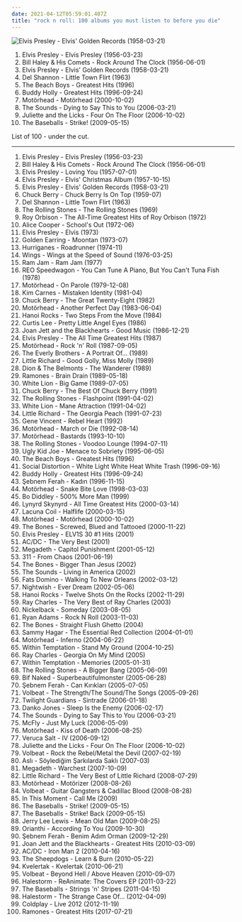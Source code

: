```yaml
---
date: 2021-04-12T05:59:01.407Z
title: "rock n roll: 100 albums you must listen to before you die"
---
```

![Elvis Presley - Elvis&#39; Golden Records (1958-03-21)](http://coverartarchive.org/release/600f025a-bca9-4645-92ea-d15c89044f57/7983311687-500.jpg "Elvis Presley - Elvis' Golden Records (1958-03-21)")
<ol class="albums">
<li data-cover="https://via.placeholder.com/450" data-tags="rock n roll, 50s" role="button">Elvis Presley - Elvis Presley (1956-03-23)</li>
<li data-cover="https://img.discogs.com/dODqkQEQC6xTAQi4vr4gdvGQm6k=/fit-in/320x320/filters:strip_icc():format(jpeg):mode_rgb():quality(90)/discogs-images/R-797849-1160845445.jpeg.jpg" data-tags="rock n roll" role="button">Bill Haley & His Comets - Rock Around The Clock (1956-06-01)</li>
<li data-cover="http://coverartarchive.org/release/600f025a-bca9-4645-92ea-d15c89044f57/7983311687-500.jpg" data-tags="rock n roll, rock" role="button">Elvis Presley - Elvis' Golden Records (1958-03-21)</li>
<li data-cover="http://coverartarchive.org/release/c63e91d9-61f6-4c65-b2f9-a3a59cf9dd4c/12428532000-500.jpg" data-tags="60s, oldies, rock n roll" role="button">Del Shannon - Little Town Flirt (1963)</li>
<li data-cover="https://img.discogs.com/diBFTozZc_XMIj_DaE1xto6-6rY=/fit-in/170x170/filters:strip_icc():format(jpeg):mode_rgb():quality(90)/discogs-images/R-693375-1313780934.jpeg.jpg" data-tags="surf, rock n roll" role="button">The Beach Boys - Greatest Hits (1996)</li>
<li data-cover="http://coverartarchive.org/release/b79a134e-5a94-4b14-9abc-fbe0a22b39a6/25479635311-500.jpg" data-tags="oldies, 50s, buddy holly, rock n roll" role="button">Buddy Holly - Greatest Hits (1996-09-24)</li>
<li data-cover="http://coverartarchive.org/release/de21d173-ee38-4161-8717-8cd64fb12382/12501120405-500.jpg" data-tags="heavy metal, hard rock" role="button">Motörhead - Motörhead (2000-10-02)</li>
<li data-cover="http://coverartarchive.org/release/31841459-9072-4868-8598-e3bb9cb461c8/9177229839-500.jpg" data-tags="rock, swedish, alternative" role="button">The Sounds - Dying to Say This to You (2006-03-21)</li>
<li data-cover="https://img.discogs.com/9vR92UVNv5yr5tRfOQnqwnJJAoM=/fit-in/600x600/filters:strip_icc():format(jpeg):mode_rgb():quality(90)/discogs-images/R-1201224-1539899298-7399.jpeg.jpg" data-tags="rock" role="button">Juliette and the Licks - Four On The Floor (2006-10-02)</li>
<li data-cover="http://coverartarchive.org/release/1ee17f89-66f8-3ce2-8b11-68e088f988bd/6791775045-500.jpg" data-tags="rock" role="button">The Baseballs - Strike! (2009-05-15)</li>
</ol>
List of 100 - under the cut.
<!-- more -->

_________________

<ol class="albums">
<li data-cover="https://via.placeholder.com/450" data-tags="rock n roll, 50s" role="button">
Elvis Presley - Elvis Presley (1956-03-23)
</li>
<li data-cover="https://img.discogs.com/dODqkQEQC6xTAQi4vr4gdvGQm6k=/fit-in/320x320/filters:strip_icc():format(jpeg):mode_rgb():quality(90)/discogs-images/R-797849-1160845445.jpeg.jpg" data-tags="rock n roll" role="button">
Bill Haley & His Comets - Rock Around The Clock (1956-06-01)
</li>
<li data-cover="http://coverartarchive.org/release/b07ee81a-3e84-446e-a22c-7c2141fd1f3d/9961514130-500.jpg" data-tags="rock n roll" role="button">
Elvis Presley - Loving You (1957-07-01)
</li>
<li data-cover="https://img.discogs.com/HYKvdizEzDpmnAU1DGDaiDKrAn4=/fit-in/350x362/filters:strip_icc():format(jpeg):mode_rgb():quality(90)/discogs-images/R-4999038-1385813760-4727.jpeg.jpg" data-tags="christmas" role="button">
Elvis Presley - Elvis' Christmas Album (1957-10-15)
</li>
<li data-cover="http://coverartarchive.org/release/600f025a-bca9-4645-92ea-d15c89044f57/7983311687-500.jpg" data-tags="rock n roll, rock" role="button">
Elvis Presley - Elvis' Golden Records (1958-03-21)
</li>
<li data-cover="http://coverartarchive.org/release/1bcd4bc9-16cc-499e-bf06-8760708b93b0/16047631320-500.jpg" data-tags="rock and roll" role="button">
Chuck Berry - Chuck Berry Is On Top (1959-07)
</li>
<li data-cover="http://coverartarchive.org/release/c63e91d9-61f6-4c65-b2f9-a3a59cf9dd4c/12428532000-500.jpg" data-tags="60s, oldies, rock n roll" role="button">
Del Shannon - Little Town Flirt (1963)
</li>
<li data-cover="http://coverartarchive.org/release/cf5aaf72-a9ca-4d81-b622-888ee228aa11/1503464212-500.jpg" data-tags="rock, 60s" role="button">
The Rolling Stones - The Rolling Stones (1969)
</li>
<li data-cover="http://coverartarchive.org/release/23b89c7e-e26e-3cfa-ab49-76fb5a63c17f/20896396142-500.jpg" data-tags="oldies" role="button">
Roy Orbison - The All-Time Greatest Hits of Roy Orbison (1972)
</li>
<li data-cover="http://coverartarchive.org/release/e28b9cba-289e-47a8-a8c0-8bf5c0c93f19/3987340872-500.jpg" data-tags="hard rock, classic rock" role="button">
Alice Cooper - School's Out (1972-06)
</li>
<li data-cover="https://via.placeholder.com/450" data-tags="50s" role="button">
Elvis Presley - Elvis (1973)
</li>
<li data-cover="http://coverartarchive.org/release/b83007d0-41c5-4dfb-8697-acb627833241/11886415980-500.jpg" data-tags="classic rock, 70s, hard rock, golden earring" role="button">
Golden Earring - Moontan (1973-07)
</li>
<li data-cover="http://coverartarchive.org/release/a3aa3212-be49-334a-9a9c-a8040d38e2f1/20708103946-500.jpg" data-tags="classic rock, rock, finnish, rock n roll, rock'n'roll, finnish bands, finnish rock, basic rock, rock n roll made by bad asses" role="button">
Hurriganes - Roadrunner (1974-11)
</li>
<li data-cover="http://coverartarchive.org/release/f0eda3a2-3235-4ecc-a189-d4dc44c2cfc9/11655348477-500.jpg" data-tags="70s" role="button">
Wings - Wings at the Speed of Sound (1976-03-25)
</li>
<li data-cover="http://coverartarchive.org/release/90323744-6881-47fe-9795-4318af253f14/3367930981-500.jpg" data-tags="classic rock, hard rock" role="button">
Ram Jam - Ram Jam (1977)
</li>
<li data-cover="http://coverartarchive.org/release/e09a65ef-48db-42bc-8b86-b02e8a26bca6/14927972078-500.jpg" data-tags="rock, rock n roll, 1970s, sound city records, sound city, largefish" role="button">
REO Speedwagon - You Can Tune A Piano, But You Can't Tuna Fish (1978)
</li>
<li data-cover="http://coverartarchive.org/release/b87958f4-f095-414f-a379-966af3b27fe1/15340907007-500.jpg" data-tags="hard rock, rock n roll, heavy metal" role="button">
Motörhead - On Parole (1979-12-08)
</li>
<li data-cover="http://coverartarchive.org/release/2e3ad57d-da42-489f-8032-8b4b2b63478b/24154851314-500.jpg" data-tags="80s" role="button">
Kim Carnes - Mistaken Identity (1981-04)
</li>
<li data-cover="http://coverartarchive.org/release/68f9ce3e-0cdd-4f2d-897f-d8208eee1fc2/8130414856-500.jpg" data-tags="rock and roll" role="button">
Chuck Berry - The Great Twenty-Eight (1982)
</li>
<li data-cover="https://img.discogs.com/Avm1x5sUs88zj8mRg-mpIh8RXEg=/fit-in/600x600/filters:strip_icc():format(jpeg):mode_rgb():quality(90)/discogs-images/R-1522576-1601943632-3332.jpeg.jpg" data-tags="heavy metal" role="button">
Motörhead - Another Perfect Day (1983-06-04)
</li>
<li data-cover="https://img.discogs.com/-JqJFc6BmjCh6LhH6XPrUCF8F6Y=/fit-in/596x600/filters:strip_icc():format(jpeg):mode_rgb():quality(90)/discogs-images/R-2076764-1454931862-1067.jpeg.jpg" data-tags="80s, glam rock, hard rock" role="button">
Hanoi Rocks - Two Steps From the Move (1984)
</li>
<li data-cover="http://coverartarchive.org/release/abdfb480-f68e-4857-bc39-9d76aad4eaff/26871575044-500.jpg" data-tags="rock n roll" role="button">
Curtis Lee - Pretty Little Angel Eyes (1986)
</li>
<li data-cover="http://coverartarchive.org/release/a718175a-d386-45b1-98fd-93ebd9c19f94/5802094500-500.jpg" data-tags="80s, rock n roll, 1980s, albums in my vinyl collection" role="button">
Joan Jett and the Blackhearts - Good Music (1986-12-21)
</li>
<li data-cover="http://coverartarchive.org/release/6589a6b9-a9f8-407b-bf9e-e3aac7662450/2587676899-500.jpg" data-tags="oldies, elvis, rock n roll, elvis presley" role="button">
Elvis Presley - The All Time Greatest Hits (1987)
</li>
<li data-cover="http://coverartarchive.org/release/7fc944af-cbd7-4fe7-a85a-9f9743a3b5c0/27099866666-500.jpg" data-tags="heavy metal" role="button">
Motörhead - Rock 'n' Roll (1987-09-05)
</li>
<li data-cover="https://img.discogs.com/QZJGr2czWaL1-LxbFNpFRWouKSw=/fit-in/600x601/filters:strip_icc():format(jpeg):mode_rgb():quality(90)/discogs-images/R-7851007-1453341147-8013.jpeg.jpg" data-tags="oldies" role="button">
The Everly Brothers - A Portrait Of... (1989)
</li>
<li data-cover="https://img.discogs.com/4CZx1wzcpUpZ-iu51bIR81gqKkY=/fit-in/500x502/filters:strip_icc():format(jpeg):mode_rgb():quality(90)/discogs-images/R-8077003-1454699153-4117.jpeg.jpg" data-tags="50s" role="button">
Little Richard - Good Golly, Miss Molly (1989)
</li>
<li data-cover="http://coverartarchive.org/release/2307b8f8-7bda-43ea-a56a-c7e59f4e9013/17926977926-500.jpg" data-tags="oldies, rock n roll" role="button">
Dion & The Belmonts - The Wanderer (1989)
</li>
<li data-cover="http://coverartarchive.org/release/3d6dc3b3-a69f-498d-a6be-6157ceca9df8/28328860790-500.jpg" data-tags="punk rock" role="button">
Ramones - Brain Drain (1989-05-18)
</li>
<li data-cover="http://coverartarchive.org/release/7d9f426d-acdc-4e54-a620-c096450f10c2/13528044887-500.jpg" data-tags="hair metal" role="button">
White Lion - Big Game (1989-07-05)
</li>
<li data-cover="http://coverartarchive.org/release/7d010922-9359-409a-b97b-b8532cd8bec7/3825656497-500.jpg" data-tags="rockabilly, blues, rock n roll" role="button">
Chuck Berry - The Best Of Chuck Berry (1991)
</li>
<li data-cover="http://coverartarchive.org/release/886168ed-9fd3-430e-8129-93539907fbaa/4199078719-500.jpg" data-tags="classic rock, the rolling stones" role="button">
The Rolling Stones - Flashpoint (1991-04-02)
</li>
<li data-cover="http://coverartarchive.org/release/39035234-80b8-49ab-96f3-c8b129d090ba/15657839477-500.jpg" data-tags="hardrock" role="button">
White Lion - Mane Attraction (1991-04-02)
</li>
<li data-cover="http://coverartarchive.org/release/b16ecb34-ac38-4e73-b8f2-6820453fb476/1639910214-500.jpg" data-tags="rnb" role="button">
Little Richard - The Georgia Peach (1991-07-23)
</li>
<li data-cover="http://coverartarchive.org/release/c24a1522-0d9b-4ffc-bbd5-d8c54d2ac5d3/25261801672-500.jpg" data-tags="rockabilly, 50s, rock n roll" role="button">
Gene Vincent - Rebel Heart (1992)
</li>
<li data-cover="http://coverartarchive.org/release/2b7d9927-fd36-4e31-af5b-4834032cbcca/15341509674-500.jpg" data-tags="hard rock, heavy metal" role="button">
Motörhead - March or Die (1992-08-14)
</li>
<li data-cover="http://coverartarchive.org/release/e527e46c-f68b-4d36-8f61-15dd6a94cdc5/15341538872-500.jpg" data-tags="heavy metal, hard rock" role="button">
Motörhead - Bastards (1993-10-10)
</li>
<li data-cover="http://coverartarchive.org/release/31964a1a-ac09-3312-a4e8-658fff151a78/11733800663-500.jpg" data-tags="classic rock, rock" role="button">
The Rolling Stones - Voodoo Lounge (1994-07-11)
</li>
<li data-cover="http://coverartarchive.org/release/74635d40-1cef-405d-af5e-515bd81c8987/24471768215-500.jpg" data-tags="heavy metal, rock, alternative, alternative rock, hard rock, rock n roll, 90's, whisky swamp and cigar smoke, garth richardson, dr b tags" role="button">
Ugly Kid Joe - Menace to Sobriety (1995-06-05)
</li>
<li data-cover="https://img.discogs.com/diBFTozZc_XMIj_DaE1xto6-6rY=/fit-in/170x170/filters:strip_icc():format(jpeg):mode_rgb():quality(90)/discogs-images/R-693375-1313780934.jpeg.jpg" data-tags="surf, rock n roll" role="button">
The Beach Boys - Greatest Hits (1996)
</li>
<li data-cover="http://coverartarchive.org/release/354c887b-337f-4a8e-8a07-f95bc0d13f89/4808011332-500.jpg" data-tags="punk" role="button">
Social Distortion - White Light White Heat White Trash (1996-09-16)
</li>
<li data-cover="http://coverartarchive.org/release/b79a134e-5a94-4b14-9abc-fbe0a22b39a6/25479635311-500.jpg" data-tags="oldies, 50s, buddy holly, rock n roll" role="button">
Buddy Holly - Greatest Hits (1996-09-24)
</li>
<li data-cover="http://coverartarchive.org/release/d44ae919-ecca-4587-b460-97c2f1c9042d/10187158587-500.jpg" data-tags="rock, rock n roll, turkish rock, debut, benimmm, s ferah" role="button">
Şebnem Ferah - Kadın (1996-11-15)
</li>
<li data-cover="http://coverartarchive.org/release/da2b642f-e1e9-3fb1-8d31-e067204b2351/15341628025-500.jpg" data-tags="heavy metal" role="button">
Motörhead - Snake Bite Love (1998-03-03)
</li>
<li data-cover="https://img.discogs.com/Q_Vk_icVH4r3cMGa2Ch6MgrgebM=/fit-in/600x450/filters:strip_icc():format(jpeg):mode_rgb():quality(90)/discogs-images/R-10597885-1574973437-3506.jpeg.jpg" data-tags="blues" role="button">
Bo Diddley - 500% More Man (1999)
</li>
<li data-cover="http://coverartarchive.org/release/13ab517d-ed66-497a-a96d-634edd1c36ef/15191888314-500.jpg" data-tags="southern rock, classic rock" role="button">
Lynyrd Skynyrd - All Time Greatest Hits (2000-03-14)
</li>
<li data-cover="http://coverartarchive.org/release/578742aa-0874-4dd7-9917-15909eaa53c8/4971999782-500.jpg" data-tags="gothic metal" role="button">
Lacuna Coil - Halflife (2000-03-15)
</li>
<li data-cover="http://coverartarchive.org/release/de21d173-ee38-4161-8717-8cd64fb12382/12501120405-500.jpg" data-tags="heavy metal, hard rock" role="button">
Motörhead - Motörhead (2000-10-02)
</li>
<li data-cover="http://coverartarchive.org/release/d0ccaa77-2359-4deb-af33-414f054b3819/20154362542-500.jpg" data-tags="rock n roll" role="button">
The Bones - Screwed, Blued and Tattooed (2000-11-22)
</li>
<li data-cover="https://img.discogs.com/t9V5IKOOYHyN0eXnwumaxvcIqYI=/fit-in/600x525/filters:strip_icc():format(jpeg):mode_rgb():quality(90)/discogs-images/R-1243797-1542808643-8274.jpeg.jpg" data-tags="oldies" role="button">
Elvis Presley - ELV1S 30 #1 Hits (2001)
</li>
<li data-cover="http://coverartarchive.org/release/70c071e9-8d39-42a1-b6f1-ccf992f9216d/1368793994-500.jpg" data-tags="hard rock" role="button">
AC/DC - The Very Best (2001)
</li>
<li data-cover="https://img.discogs.com/kLgDkbo1ZHiaykphjDXWzniCWIo=/fit-in/458x442/filters:strip_icc():format(jpeg):mode_rgb():quality(90)/discogs-images/R-6499693-1500325239-2139.jpeg.jpg" data-tags="thrash metal, rock n roll" role="button">
Megadeth - Capitol Punishment (2001-05-12)
</li>
<li data-cover="http://coverartarchive.org/release/42680bd0-54d5-4f68-9b4a-187861ff634f/15999540484-500.jpg" data-tags="reggae, alternative rock, rock" role="button">
311 - From Chaos (2001-06-19)
</li>
<li data-cover="http://coverartarchive.org/release/7898e51d-fb9f-46c2-b029-94be73b4d824/3379346129-500.jpg" data-tags="horror punk, good shit, rock n roll, punkrock, on vinyl" role="button">
The Bones - Bigger Than Jesus (2002)
</li>
<li data-cover="http://coverartarchive.org/release/1e8a5e99-021d-4737-9ddc-c8c1fec08fe0/3370038331-500.jpg" data-tags="indie rock, rock, swedish" role="button">
The Sounds - Living in America (2002)
</li>
<li data-cover="http://coverartarchive.org/release/b3c0782e-1e68-4c54-b620-9f1163e7bd3d/23738211370-500.jpg" data-tags="50s, rockabilly, rock n roll, rhythm blues" role="button">
Fats Domino - Walking To New Orleans (2002-03-12)
</li>
<li data-cover="http://coverartarchive.org/release/f3f6f1d6-f933-4ce2-8368-2f47f6d69ca3/1122487047-500.jpg" data-tags="symphonic metal" role="button">
Nightwish - Ever Dream (2002-05-06)
</li>
<li data-cover="https://img.discogs.com/7ERFzwE3l67e3gNzjZC4-BchYBk=/fit-in/600x505/filters:strip_icc():format(jpeg):mode_rgb():quality(90)/discogs-images/R-15651557-1595260889-1038.jpeg.jpg" data-tags="punk, finnish, rock n roll" role="button">
Hanoi Rocks - Twelve Shots On the Rocks (2002-11-29)
</li>
<li data-cover="http://coverartarchive.org/release/f883bcc3-206d-4788-9674-0bfe09735888/19263212495-500.jpg" data-tags="soul, blues" role="button">
Ray Charles - The Very Best of Ray Charles (2003)
</li>
<li data-cover="https://img.discogs.com/p_KgZdPTvqzbRceXb_MG6s14kVY=/fit-in/580x572/filters:strip_icc():format(jpeg):mode_rgb():quality(90)/discogs-images/R-815017-1161864523.jpeg.jpg" data-tags="rock" role="button">
Nickelback - Someday (2003-08-05)
</li>
<li data-cover="http://coverartarchive.org/release/95af8ca5-8f40-42c3-815b-461f36018d24/4803477506-500.jpg" data-tags="rock" role="button">
Ryan Adams - Rock N Roll (2003-11-03)
</li>
<li data-cover="http://coverartarchive.org/release/cf540ab3-e4e9-4db7-8b60-c7af956bdaf4/5882086161-500.jpg" data-tags="punk rock, rock n roll" role="button">
The Bones - Straight Flush Ghetto (2004)
</li>
<li data-cover="http://coverartarchive.org/release/307a840b-4def-4a81-8c80-1745fb955ee2/19787497644-500.jpg" data-tags="classic rock" role="button">
Sammy Hagar - The Essential Red Collection (2004-01-01)
</li>
<li data-cover="http://coverartarchive.org/release/169c583d-4e30-43ad-90bb-778e131f6c80/11034778463-500.jpg" data-tags="heavy metal" role="button">
Motörhead - Inferno (2004-06-22)
</li>
<li data-cover="http://coverartarchive.org/release/0cb0d731-2781-4fcf-99cd-133d079b7d31/9379278772-500.jpg" data-tags="symphonic metal" role="button">
Within Temptation - Stand My Ground (2004-10-25)
</li>
<li data-cover="https://img.discogs.com/psfDkQJszLm5z4Emvrqa6d97Kos=/fit-in/500x494/filters:strip_icc():format(jpeg):mode_rgb():quality(90)/discogs-images/R-4156149-1357159852-8861.jpeg.jpg" data-tags="ray charles" role="button">
Ray Charles - Georgia On My Mind (2005)
</li>
<li data-cover="https://img.discogs.com/YVYsIAJ21KuI21SNW1CbgVWw9-k=/fit-in/336x342/filters:strip_icc():format(jpeg):mode_rgb():quality(90)/discogs-images/R-3509485-1373047449-3190.jpeg.jpg" data-tags="symphonic metal" role="button">
Within Temptation - Memories (2005-01-31)
</li>
<li data-cover="https://img.discogs.com/0FslJkPHx7r-9NmAc0eADuRhPf0=/fit-in/600x875/filters:strip_icc():format(jpeg):mode_rgb():quality(90)/discogs-images/R-16195667-1605085244-3496.jpeg.jpg" data-tags="rock, classic rock" role="button">
The Rolling Stones - A Bigger Bang (2005-06-09)
</li>
<li data-cover="https://img.discogs.com/OI_UeOh6RXaam0IO6-DpsMEo8yc=/fit-in/418x366/filters:strip_icc():format(jpeg):mode_rgb():quality(90)/discogs-images/R-1352360-1212061414.jpeg.jpg" data-tags="rock n roll, pissed off, chicks that rock, things to check out more closely" role="button">
Bif Naked - Superbeautifulmonster (2005-06-28)
</li>
<li data-cover="http://coverartarchive.org/release/d97890c7-75c7-4e90-a399-79f1710c7e93/16018100211-500.jpg" data-tags="rock n roll" role="button">
Şebnem Ferah - Can Kırıkları (2005-07-05)
</li>
<li data-cover="https://img.discogs.com/i7XmleItyicPAsbWjJiLtdInoMc=/fit-in/500x436/filters:strip_icc():format(jpeg):mode_rgb():quality(90)/discogs-images/R-5097047-1384387947-5814.jpeg.jpg" data-tags="rockabilly, heavy metal, volbeat" role="button">
Volbeat - The Strength/The Sound/The Songs (2005-09-26)
</li>
<li data-cover="https://img.discogs.com/F2eAWVrmp3MOy3Rq6l7CqmOVdhc=/fit-in/600x600/filters:strip_icc():format(jpeg):mode_rgb():quality(90)/discogs-images/R-2073478-1326175098.jpeg.jpg" data-tags="rock n roll, power metal" role="button">
Twilight Guardians - Sintrade (2006-01-18)
</li>
<li data-cover="http://coverartarchive.org/release/171b8f80-d9c7-3946-832d-381ee4e76e18/14994320946-500.jpg" data-tags="hard rock" role="button">
Danko Jones - Sleep Is the Enemy (2006-02-17)
</li>
<li data-cover="http://coverartarchive.org/release/31841459-9072-4868-8598-e3bb9cb461c8/9177229839-500.jpg" data-tags="rock, swedish, alternative" role="button">
The Sounds - Dying to Say This to You (2006-03-21)
</li>
<li data-cover="http://coverartarchive.org/release/261d9f29-1c1f-47c1-a631-6e213b74a084/28025741649-500.jpg" data-tags="rock, pop rock, mcfly" role="button">
McFly - Just My Luck (2006-05-09)
</li>
<li data-cover="http://coverartarchive.org/release/e2a63170-71c4-4563-bc6d-bd182ea8741c/27117150755-500.jpg" data-tags="heavy metal" role="button">
Motörhead - Kiss of Death (2006-08-25)
</li>
<li data-cover="http://coverartarchive.org/release/72e498ef-d43b-461d-a7d0-403aedbb521b/20651038768-500.jpg" data-tags="rock n roll" role="button">
Veruca Salt - IV (2006-09-12)
</li>
<li data-cover="https://img.discogs.com/9vR92UVNv5yr5tRfOQnqwnJJAoM=/fit-in/600x600/filters:strip_icc():format(jpeg):mode_rgb():quality(90)/discogs-images/R-1201224-1539899298-7399.jpeg.jpg" data-tags="rock" role="button">
Juliette and the Licks - Four On The Floor (2006-10-02)
</li>
<li data-cover="http://coverartarchive.org/release/6865903e-1b14-45b1-bf4c-691ce3c2109c/3213873485-500.jpg" data-tags="heavy metal, metal, rockabilly" role="button">
Volbeat - Rock the Rebel/Metal the Devil (2007-02-19)
</li>
<li data-cover="https://img.discogs.com/GYXc7wlL5NDmdsPRrLQvioQngXA=/fit-in/600x591/filters:strip_icc():format(jpeg):mode_rgb():quality(90)/discogs-images/R-2396405-1504959986-1948.jpeg.jpg" data-tags="turkce rock" role="button">
Aslı - Söylediğim Şarkılarda Saklı (2007-03)
</li>
<li data-cover="http://coverartarchive.org/release/69af4cf7-7f7a-4844-b90f-ddf7dad55f11/11099611837-500.jpg" data-tags="thrash metal" role="button">
Megadeth - Warchest (2007-10-09)
</li>
<li data-cover="http://coverartarchive.org/release/5c8ef638-05f2-4ddc-bc29-9bfafd347c8e/6976086799-500.jpg" data-tags="oldies, rnb, 50's, rock n roll, little richard, rockin party" role="button">
Little Richard - The Very Best of Little Richard (2008-07-29)
</li>
<li data-cover="http://coverartarchive.org/release/07e83449-5953-35e0-8aed-122e366787ec/8306970381-500.jpg" data-tags="heavy metal, hard rock" role="button">
Motörhead - Motörizer (2008-08-26)
</li>
<li data-cover="http://coverartarchive.org/release/657aa587-d2c8-45d5-a207-5894e39efbd9/3213898734-500.jpg" data-tags="heavy metal, rockabilly" role="button">
Volbeat - Guitar Gangsters & Cadillac Blood (2008-08-28)
</li>
<li data-cover="http://coverartarchive.org/release/4268e9d4-adc0-4b80-84a2-eb70a145f543/8182896442-500.jpg" data-tags="heavy metal, alternative rock, hard rock, cover, alternative metal, rock n roll" role="button">
In This Moment - Call Me (2009)
</li>
<li data-cover="http://coverartarchive.org/release/1ee17f89-66f8-3ce2-8b11-68e088f988bd/6791775045-500.jpg" data-tags="rock" role="button">
The Baseballs - Strike! (2009-05-15)
</li>
<li data-cover="http://coverartarchive.org/release/1ee17f89-66f8-3ce2-8b11-68e088f988bd/6791775045-500.jpg" data-tags="rock n roll" role="button">
The Baseballs - Strike! Back (2009-05-15)
</li>
<li data-cover="http://coverartarchive.org/release/205f316f-33dc-4296-b8c5-c2d0aa20b83f/2568022947-500.jpg" data-tags="rockabilly, country, rock n roll, sympathy68, j l lewis" role="button">
Jerry Lee Lewis - Mean Old Man (2009-08-25)
</li>
<li data-cover="http://coverartarchive.org/release/83fba43b-5af8-476c-8d60-9ce74ce8b11e/13235886955-500.jpg" data-tags="rock" role="button">
Orianthi - According To You (2009-10-30)
</li>
<li data-cover="http://coverartarchive.org/release/1d14bee4-6470-4009-b05b-6ae80f646048/5501714799-500.jpg" data-tags="rock, rock n roll, guzel, alo orman 177, orman haftasi, orman ferah, s ferah" role="button">
Şebnem Ferah - Benim Adım Orman (2009-12-29)
</li>
<li data-cover="https://img.discogs.com/iBChasnJz7Yph41jWMq394G2ewo=/fit-in/600x463/filters:strip_icc():format(jpeg):mode_rgb():quality(90)/discogs-images/R-3952837-1591705176-2117.jpeg.jpg" data-tags="compilation, rock n roll, greatest hits" role="button">
Joan Jett and the Blackhearts - Greatest Hits (2010-03-09)
</li>
<li data-cover="http://coverartarchive.org/release/1da05321-a8ba-436e-a1a6-98822ea28e94/23564387481-500.jpg" data-tags="soundtrack, hard rock" role="button">
AC/DC - Iron Man 2 (2010-04-16)
</li>
<li data-cover="http://coverartarchive.org/release/86910e75-022e-466e-bdaf-1d99ac1ec918/15824613772-500.jpg" data-tags="classic rock, alternative rock, hard rock, blues, blues rock, rock and roll, rock n roll, retro rock, retro hard rock" role="button">
The Sheepdogs - Learn & Burn (2010-05-22)
</li>
<li data-cover="http://coverartarchive.org/release/595b9588-f969-401b-b7ff-0d454e051616/3646610364-500.jpg" data-tags="black metal, black n roll" role="button">
Kvelertak - Kvelertak (2010-06-21)
</li>
<li data-cover="http://coverartarchive.org/release/3a63ea96-27bb-36a1-a18f-82b5e6d9c928/3799827743-500.jpg" data-tags="heavy metal" role="button">
Volbeat - Beyond Hell / Above Heaven (2010-09-07)
</li>
<li data-cover="http://coverartarchive.org/release/6049456f-ddab-4620-97d5-d1c7c710f8ed/7091657302-500.jpg" data-tags="metal, hard rock" role="button">
Halestorm - ReAnimate: The Covers EP (2011-03-22)
</li>
<li data-cover="http://coverartarchive.org/release/82dea955-304e-4289-8127-b097a2f31196/27965871446-500.jpg" data-tags="rockabilly, rock" role="button">
The Baseballs - Strings 'n' Stripes (2011-04-15)
</li>
<li data-cover="http://coverartarchive.org/release/ac8d04e7-27df-4e7c-bfaa-c8366b9b9cdc/22171835478-500.jpg" data-tags="hard rock, rock" role="button">
Halestorm - The Strange Case Of... (2012-04-09)
</li>
<li data-cover="https://img.discogs.com/anJe-lAVR0g26n2W3CgCWM27KmU=/fit-in/469x466/filters:strip_icc():format(jpeg):mode_rgb():quality(90)/discogs-images/R-4483568-1366169526-5803.jpeg.jpg" data-tags="live 2012, live" role="button">
Coldplay - Live 2012 (2012-11-19)
</li>
<li data-cover="https://img.discogs.com/NNsjKTAyzQJhgnt6yNk0m4vLsaY=/fit-in/600x600/filters:strip_icc():format(jpeg):mode_rgb():quality(90)/discogs-images/R-13850576-1572560746-4152.jpeg.jpg" data-tags="punk rock, punk" role="button">
Ramones - Greatest Hits (2017-07-21)
</li>
</ol>